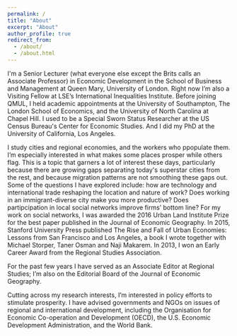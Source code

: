 ```yaml
---
permalink: /
title: "About"
excerpt: "About"
author_profile: true
redirect_from: 
  - /about/
  - /about.html
---
```


I'm a Senior Lecturer (what everyone else except the Brits calls an Associate Professor) in Economic Development in the School of Business and Management at Queen Mary, University of London. Right now I’m also a Visiting Fellow at LSE’s International Inequalities Institute. Before joining QMUL, I held academic appointments at the University of Southampton, The London School of Economics, and the University of North Carolina at Chapel Hill. I used to be a Special Sworn Status Researcher at the US Census Bureau's Center for Economic Studies. And I did my PhD at the University of California, Los Angeles. 

I study cities and regional economies, and the workers who ppopulate them. I’m especially interested in what makes some places prosper while others flag. This is a topic that garners a lot of interest these days, particularly because there are growing gaps separating today's superstar cities from the rest, and because migration patterns are not smoothing these gaps out. Some of the questions I have explored include: how are technology and international trade reshaping the location and nature of work? Does working in an immigrant-diverse city make you more productive? Does partipcipation in local social networks improve firms’ bottom line? For my work on social networks, I was awarded the 2016 Urban Land Institute Prize for the best paper published in the Journal of Economic Geography. In 2015, Stanford University Press published The Rise and Fall of Urban Economies: Lessons from San Francisco and Los Angeles, a book I wrote together with Michael Storper, Taner Osman and Naji Makarem.  In 2013, I won an Early Career Award from the Regional Studies Association. 

For the past few years I have served as an Associate Editor at Regional Studies; I’m also on the Editorial Board of the Journal of Economic Geography.

Cutting across my research interests, I’m interested in policy efforts to stimulate prosperity. I have advised governments and NGOs on issues of regional and international development, including the Organisation for Economic Co-operation and Development (OECD), the U.S. Economic Development Administration, and the World Bank. 




